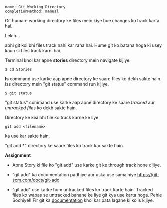 ```ngMeta
name: Git Working Directory
completionMethod: manual
```
Git humare working directory ke files mein kiye hue changes ko track karta hai. 

Lekin...

abhi git koi bhi files track nahi kar raha hai. Hume git ko batana hoga ki usey kaun si files track karni hai.


Terminal khol kar apne **stories** directory mein navigate kijiye

```
$ cd Stories

```

**ls** command use karke aap apne directory ke saare files ko dekh sakte hain.
Iss directory mein "git status" command run kijiye.

```
$ git status
```

"git status" command use karke aap apne directory ke saare *tracked* aur *untracked files* ko dekh sakte hain.

Directory ke kisi bhi file ko track karne ke liye

```
git add <filename>
```
 ka use kar sakte hain.

"git add \*" directory ke saare files ko track kar sakte hain.


**Assignment**
- Apne Story ki file ko "git add" use karke git ke through track hone dijiye.
- "git add" ka documentation padhiye aur uska use samajhiye
https://git-scm.com/docs/git-add

- "git add" use karke hum untracked files ko track karte hain. 
Tracked files ko wapas se untracked banane ke liye git kya use karta hoga. Pehle Sochiye!!
Fir git ka [documentation](https://git-scm.com/doc) khol kar pata lagane ki koiis kijiye.

